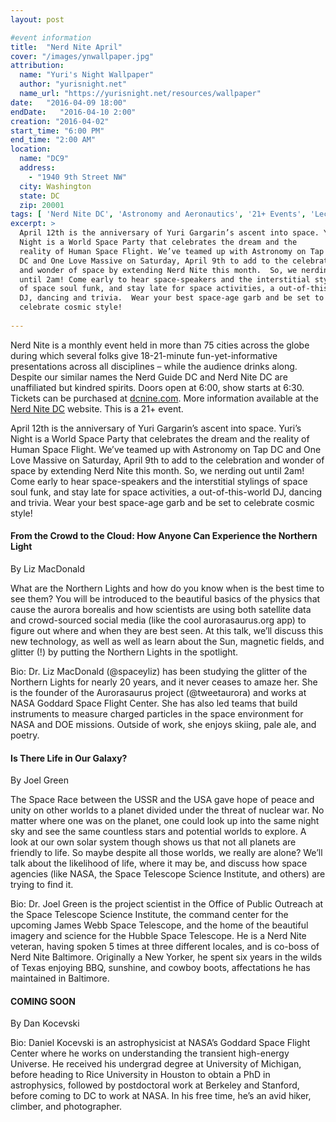 ```yaml
---
layout: post

#event information
title:  "Nerd Nite April"
cover: "/images/ynwallpaper.jpg"
attribution:
  name: "Yuri's Night Wallpaper"
  author: "yurisnight.net"
  name_url: "https://yurisnight.net/resources/wallpaper"
date:   "2016-04-09 18:00"
endDate:   "2016-04-10 2:00"
creation: "2016-04-02"
start_time: "6:00 PM"
end_time: "2:00 AM"
location:
  name: "DC9"
  address:
    - "1940 9th Street NW"
  city: Washington
  state: DC
  zip: 20001
tags: [ 'Nerd Nite DC', 'Astronomy and Aeronautics', '21+ Events', 'Lectures' ]
excerpt: >
  April 12th is the anniversary of Yuri Gargarin’s ascent into space. Yuri’s
  Night is a World Space Party that celebrates the dream and the
  reality of Human Space Flight. We’ve teamed up with Astronomy on Tap
  DC and One Love Massive on Saturday, April 9th to add to the celebration
  and wonder of space by extending Nerd Nite this month.  So, we nerding out
  until 2am! Come early to hear space-speakers and the interstitial stylings
  of space soul funk, and stay late for space activities, a out-of-this-world
  DJ, dancing and trivia.  Wear your best space-age garb and be set to
  celebrate cosmic style!
  
---
```


Nerd Nite is a monthly event held in more than 75 cities across the globe
during which several folks give 18-21-minute fun-yet-informative
presentations across all disciplines – while the audience drinks along.
Despite our similar names the Nerd Guide DC and Nerd Nite DC are
unaffiliated but kindred spirits. Doors open at 6:00, show starts
at 6:30. Tickets can be purchased at [dcnine.com](http://dcnine.com).
More information available at the [Nerd Nite DC](https://dc.nerdnite.com) website.
This is a 21+ event.

April 12th is the anniversary of Yuri Gargarin’s ascent into space. Yuri’s
Night is a World Space Party that celebrates the dream and the
reality of Human Space Flight. We’ve teamed up with Astronomy on Tap
DC and One Love Massive on Saturday, April 9th to add to the celebration
and wonder of space by extending Nerd Nite this month.  So, we nerding out
until 2am! Come early to hear space-speakers and the interstitial stylings
of space soul funk, and stay late for space activities, a out-of-this-world
DJ, dancing and trivia.  Wear your best space-age garb and be set to
celebrate cosmic style!

#### From the Crowd to the Cloud: How Anyone Can Experience the Northern Light

By Liz MacDonald

What are the Northern Lights and how do you know when is the best time to
see them? You will be introduced to the beautiful basics of the physics
that cause the aurora borealis and how scientists are using both satellite
data and crowd-sourced social media (like the cool aurorasaurus.org app)
to figure out where and when they are best seen. At this talk, we’ll discuss
this new technology, as well as well as learn about the Sun, magnetic fields,
and glitter (!) by putting the Northern Lights in the spotlight.

Bio: Dr. Liz MacDonald (@spaceyliz) has been studying the glitter of the
Northern Lights for nearly 20 years, and it never ceases to amaze her.
She is the founder of the Aurorasaurus project (@tweetaurora) and works at
NASA Goddard Space Flight Center. She has also led teams that build
instruments to measure charged particles in the space environment for
NASA and DOE missions. Outside of work, she enjoys skiing, pale ale, and poetry.

#### Is There Life in Our Galaxy?

By Joel Green

The Space Race between the USSR and the USA gave hope of peace and unity on
other worlds to a planet divided under the threat of nuclear war. No matter
where one was on the planet, one could look up into the same night sky and
see the same countless stars and potential worlds to explore.  A look at our
own solar system though shows us that not all planets are friendly to
life. So maybe despite all those worlds, we really are alone? We’ll talk
about the likelihood of life, where it may be, and discuss how space
agencies (like NASA, the Space Telescope Science Institute, and others)
are trying to find it.

Bio: Dr. Joel Green is the project scientist in the Office of Public
Outreach at the Space Telescope Science Institute, the command center
for the upcoming James Webb Space Telescope, and the home of the
beautiful imagery and science for the Hubble Space Telescope. 
He is a Nerd Nite veteran, having spoken 5 times at three different
locales, and is co-boss of Nerd Nite Baltimore.  Originally a
New Yorker, he spent six years in the wilds of Texas enjoying BBQ,
sunshine, and cowboy boots, affectations he has maintained in Baltimore.

#### COMING SOON

By Dan Kocevski

Bio: Daniel Kocevski is an astrophysicist at NASA’s Goddard Space
Flight Center where he works on understanding the transient
high-energy Universe.  He received his undergrad degree at University
of Michigan, before heading to Rice University in Houston to obtain
a PhD in astrophysics, followed by postdoctoral work at Berkeley
and Stanford, before coming to DC to work at NASA. In his free
time, he’s an avid hiker, climber, and photographer.